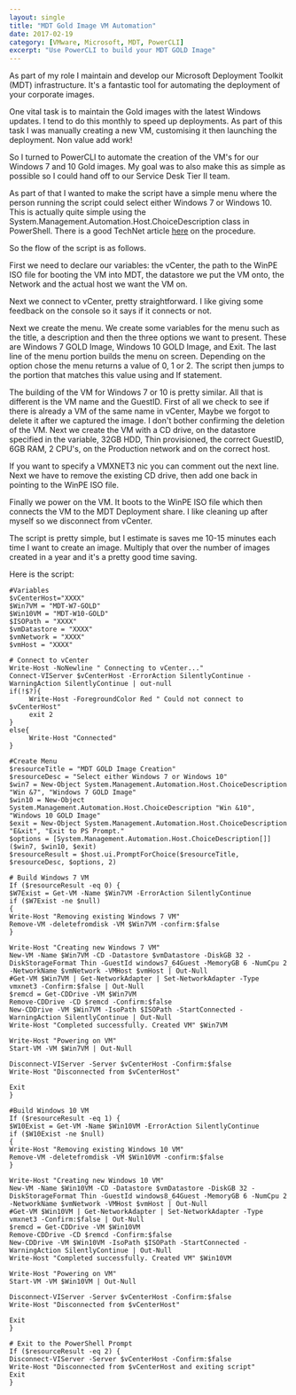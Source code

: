 ```yaml
---
layout: single
title: "MDT Gold Image VM Automation"
date: 2017-02-19
category: [VMware, Microsoft, MDT, PowerCLI]
excerpt: "Use PowerCLI to build your MDT GOLD Image"
---
```

As part of my role I maintain and develop our Microsoft Deployment Toolkit (MDT) infrastructure. It's a fantastic tool for automating the deployment of your corporate images.

One vital task is to maintain the Gold images with the latest Windows updates.  I tend to do this monthly to speed up deployments.  As part of this task I was manually creating a new VM, customising it then launching the deployment.  Non value add work!

So I turned to PowerCLI to automate the creation of the VM's for our Windows 7 and 10 Gold images.  My goal was to also make this as simple as possible so I could hand off to our Service Desk Tier II team.

As part of that I wanted to make the script have a simple menu where the person running the script could select either Windows 7 or Windows 10. This is actually quite simple using the System.Management.Automation.Host.ChoiceDescription class in PowerShell.  There is a good TechNet article [here](https://technet.microsoft.com/en-us/library/ff730939.aspx) on the procedure.

So the flow of the script is as follows.  

First we need to declare our variables: the vCenter, the path to the WinPE ISO file for booting the VM into MDT, the datastore we put the VM onto, the Network and the actual host we want the VM on.

Next we connect to vCenter, pretty straightforward.  I like giving some feedback on the console so it says if it connects or not.

Next we create the menu. We create some variables for the menu such as the title, a description and then the three options we want to present.  These are Windows 7 GOLD Image, Windows 10 GOLD Image, and Exit. The last line of the menu portion builds the menu on screen.  Depending on the option chose the menu returns a value of 0, 1 or 2.  The script then jumps to the portion that matches this value using and If statement.

The building of the VM for Windows 7 or 10 is pretty similar.  All that is different is the VM name and the GuestID.  First of all we check to see if there is already a VM of the same name in vCenter, Maybe we forgot to delete it after we captured the image.  I don't bother confirming the deletion of the VM.  Next we create the VM with a CD drive, on the datastore specified in the variable, 32GB HDD, Thin provisioned, the correct GuestID, 6GB RAM, 2 CPU's, on the Production network and on the correct host.

If you want to specify a VMXNET3 nic you can comment out the next line.  Next we have to remove the existing CD drive, then add one back in pointing to the WinPE ISO file.

Finally we power on the VM. It boots to the WinPE ISO file which then connects the VM to the MDT Deployment share.  I like cleaning up after myself so we disconnect from vCenter.

The script is pretty simple, but I estimate is saves me 10-15 minutes each time I want to create an image.  Multiply that over the number of images created in a year and it's a pretty good time saving.

Here is the script:

~~~ posh
#Variables  
$vCenterHost="XXXX"  
$Win7VM = "MDT-W7-GOLD"  
$Win10VM = "MDT-W10-GOLD"  
$ISOPath = "XXXX"  
$vmDatastore = "XXXX"  
$vmNetwork = "XXXX"  
$vmHost = "XXXX"  
  
# Connect to vCenter  
Write-Host -NoNewline " Connecting to vCenter..."  
Connect-VIServer $vCenterHost -ErrorAction SilentlyContinue -WarningAction SilentlyContinue | out-null  
if(!$?){  
     Write-Host -ForegroundColor Red " Could not connect to $vCenterHost"  
     exit 2  
}  
else{  
     Write-Host "Connected"  
}  
  
#Create Menu  
$resourceTitle = "MDT GOLD Image Creation"  
$resourceDesc = "Select either Windows 7 or Windows 10"  
$win7 = New-Object System.Management.Automation.Host.ChoiceDescription "Win &7", "Windows 7 GOLD Image"  
$win10 = New-Object System.Management.Automation.Host.ChoiceDescription "Win &10", "Windows 10 GOLD Image"  
$exit = New-Object System.Management.Automation.Host.ChoiceDescription "E&xit", "Exit to PS Prompt."  
$options = [System.Management.Automation.Host.ChoiceDescription[]]($win7, $win10, $exit)  
$resourceResult = $host.ui.PromptForChoice($resourceTitle, $resourceDesc, $options, 2)  
  
# Build Windows 7 VM  
If ($resourceResult -eq 0) {  
$W7Exist = Get-VM -Name $Win7VM -ErrorAction SilentlyContinue  
if ($W7Exist -ne $null)  
{  
Write-Host "Removing existing Windows 7 VM"  
Remove-VM -deletefromdisk -VM $Win7VM -confirm:$false  
}  
  
Write-Host "Creating new Windows 7 VM"  
New-VM -Name $Win7VM -CD -Datastore $vmDatastore -DiskGB 32 -DiskStorageFormat Thin -GuestId windows7_64Guest -MemoryGB 6 -NumCpu 2 -NetworkName $vmNetwork -VMHost $vmHost | Out-Null
#Get-VM $Win7VM | Get-NetworkAdapter | Set-NetworkAdapter -Type vmxnet3 -Confirm:$false | Out-Null
$remcd = Get-CDDrive -VM $Win7VM  
Remove-CDDrive -CD $remcd -Confirm:$false  
New-CDDrive -VM $Win7VM -IsoPath $ISOPath -StartConnected -WarningAction SilentlyContinue | Out-Null  
Write-Host "Completed successfully. Created VM" $Win7VM  
  
Write-Host "Powering on VM"  
Start-VM -VM $Win7VM | Out-Null  
  
Disconnect-VIServer -Server $vCenterHost -Confirm:$false  
Write-Host "Disconnected from $vCenterHost"  
  
Exit  
}  
  
#Build Windows 10 VM  
If ($resourceResult -eq 1) {  
$W10Exist = Get-VM -Name $Win10VM -ErrorAction SilentlyContinue  
if ($W10Exist -ne $null)  
{  
Write-Host "Removing existing Windows 10 VM"  
Remove-VM -deletefromdisk -VM $Win10VM -confirm:$false  
}  
  
Write-Host "Creating new Windows 10 VM"  
New-VM -Name $Win10VM -CD -Datastore $vmDatastore -DiskGB 32 -DiskStorageFormat Thin -GuestId windows8_64Guest -MemoryGB 6 -NumCpu 2 -NetworkName $vmNetwork -VMHost $vmHost | Out-Null
#Get-VM $Win10VM | Get-NetworkAdapter | Set-NetworkAdapter -Type vmxnet3 -Confirm:$false | Out-Null
$remcd = Get-CDDrive -VM $Win10VM  
Remove-CDDrive -CD $remcd -Confirm:$false  
New-CDDrive -VM $Win10VM -IsoPath $ISOPath -StartConnected -WarningAction SilentlyContinue | Out-Null  
Write-Host "Completed successfully. Created VM" $Win10VM  
  
Write-Host "Powering on VM"  
Start-VM -VM $Win10VM | Out-Null  
    
Disconnect-VIServer -Server $vCenterHost -Confirm:$false  
Write-Host "Disconnected from $vCenterHost"  
  
Exit  
}  
  
# Exit to the PowerShell Prompt  
If ($resourceResult -eq 2) {  
Disconnect-VIServer -Server $vCenterHost -Confirm:$false  
Write-Host "Disconnected from $vCenterHost and exiting script"  
Exit  
}  

~~~

